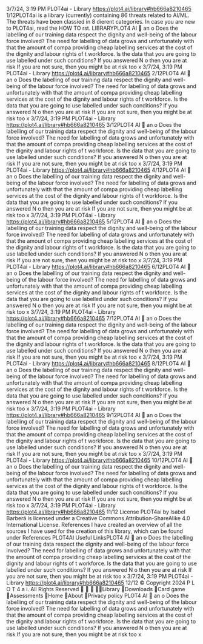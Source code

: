 3/7/24, 3:19 PM PLOT4ai - Library
https://plot4.ai/library#hb666a8210465 1/12PLOT4ai is a library (currently) containing 86 threats related to
AI/ML. The threats have been classi ed in 8 di erent categories.
In case you are new to PLOT4ai, read the HOW TO  rst.
LIBRARYPLOT4
AI 
an
o
Does the labelling of our training data respect the
dignity and well-being of the labour force involved?
The need for labelling of data grows and unfortunately with that the amount of compa
providing cheap labelling services at the cost of the dignity and labour rights of t
workforce. Is the data that you are going to use labelled under such conditions?
If you answered N o then you are at risk
If you are not sure, then you might be at risk too
x
3/7/24, 3:19 PM PLOT4ai - Library
https://plot4.ai/library#hb666a8210465 2/12PLOT4
AI 
an
o
Does the labelling of our training data respect the
dignity and well-being of the labour force involved?
The need for labelling of data grows and unfortunately with that the amount of compa
providing cheap labelling services at the cost of the dignity and labour rights of t
workforce. Is the data that you are going to use labelled under such conditions?
If you answered N o then you are at risk
If you are not sure, then you might be at risk too
x
3/7/24, 3:19 PM PLOT4ai - Library
https://plot4.ai/library#hb666a8210465 3/12PLOT4
AI 
an
o
Does the labelling of our training data respect the
dignity and well-being of the labour force involved?
The need for labelling of data grows and unfortunately with that the amount of compa
providing cheap labelling services at the cost of the dignity and labour rights of t
workforce. Is the data that you are going to use labelled under such conditions?
If you answered N o then you are at risk
If you are not sure, then you might be at risk too
x
3/7/24, 3:19 PM PLOT4ai - Library
https://plot4.ai/library#hb666a8210465 4/12PLOT4
AI 
an
o
Does the labelling of our training data respect the
dignity and well-being of the labour force involved?
The need for labelling of data grows and unfortunately with that the amount of compa
providing cheap labelling services at the cost of the dignity and labour rights of t
workforce. Is the data that you are going to use labelled under such conditions?
If you answered N o then you are at risk
If you are not sure, then you might be at risk too
x
3/7/24, 3:19 PM PLOT4ai - Library
https://plot4.ai/library#hb666a8210465 5/12PLOT4
AI 
an
o
Does the labelling of our training data respect the
dignity and well-being of the labour force involved?
The need for labelling of data grows and unfortunately with that the amount of compa
providing cheap labelling services at the cost of the dignity and labour rights of t
workforce. Is the data that you are going to use labelled under such conditions?
If you answered N o then you are at risk
If you are not sure, then you might be at risk too
x
3/7/24, 3:19 PM PLOT4ai - Library
https://plot4.ai/library#hb666a8210465 6/12PLOT4
AI 
an
o
Does the labelling of our training data respect the
dignity and well-being of the labour force involved?
The need for labelling of data grows and unfortunately with that the amount of compa
providing cheap labelling services at the cost of the dignity and labour rights of t
workforce. Is the data that you are going to use labelled under such conditions?
If you answered N o then you are at risk
If you are not sure, then you might be at risk too
x
3/7/24, 3:19 PM PLOT4ai - Library
https://plot4.ai/library#hb666a8210465 7/12PLOT4
AI 
an
o
Does the labelling of our training data respect the
dignity and well-being of the labour force involved?
The need for labelling of data grows and unfortunately with that the amount of compa
providing cheap labelling services at the cost of the dignity and labour rights of t
workforce. Is the data that you are going to use labelled under such conditions?
If you answered N o then you are at risk
If you are not sure, then you might be at risk too
x
3/7/24, 3:19 PM PLOT4ai - Library
https://plot4.ai/library#hb666a8210465 8/12PLOT4
AI 
an
o
Does the labelling of our training data respect the
dignity and well-being of the labour force involved?
The need for labelling of data grows and unfortunately with that the amount of compa
providing cheap labelling services at the cost of the dignity and labour rights of t
workforce. Is the data that you are going to use labelled under such conditions?
If you answered N o then you are at risk
If you are not sure, then you might be at risk too
x
3/7/24, 3:19 PM PLOT4ai - Library
https://plot4.ai/library#hb666a8210465 9/12PLOT4
AI 
an
o
Does the labelling of our training data respect the
dignity and well-being of the labour force involved?
The need for labelling of data grows and unfortunately with that the amount of compa
providing cheap labelling services at the cost of the dignity and labour rights of t
workforce. Is the data that you are going to use labelled under such conditions?
If you answered N o then you are at risk
If you are not sure, then you might be at risk too
x
3/7/24, 3:19 PM PLOT4ai - Library
https://plot4.ai/library#hb666a8210465 10/12PLOT4
AI 
an
o
Does the labelling of our training data respect the
dignity and well-being of the labour force involved?
The need for labelling of data grows and unfortunately with that the amount of compa
providing cheap labelling services at the cost of the dignity and labour rights of t
workforce. Is the data that you are going to use labelled under such conditions?
If you answered N o then you are at risk
If you are not sure, then you might be at risk too
x
3/7/24, 3:19 PM PLOT4ai - Library
https://plot4.ai/library#hb666a8210465 11/12
License
PLOT4ai by Isabel Barberá is licensed under a Creative Commons
Attribution-ShareAlike 4.0 International License.
References
I have created an overview of all the sources I have used for the
creation of this library, which can be found under References
PLOT4AI
Useful LinksPLOT4
AI 
an
o
Does the labelling of our training data respect the
dignity and well-being of the labour force involved?
The need for labelling of data grows and unfortunately with that the amount of compa
providing cheap labelling services at the cost of the dignity and labour rights of t
workforce. Is the data that you are going to use labelled under such conditions?
If you answered N o then you are at risk
If you are not sure, then you might be at risk too
x
3/7/24, 3:19 PM PLOT4ai - Library
https://plot4.ai/library#hb666a8210465 12/12
© Copyright 2024 P L O T 4 a i. All Rights Reserved
   Library
Downloads
Card game
Assessments
Home
About
Privacy policy PLOT4
AI 
an
o
Does the labelling of our training data respect the
dignity and well-being of the labour force involved?
The need for labelling of data grows and unfortunately with that the amount of compa
providing cheap labelling services at the cost of the dignity and labour rights of t
workforce. Is the data that you are going to use labelled under such conditions?
If you answered N o then you are at risk
If you are not sure, then you might be at risk too
x
